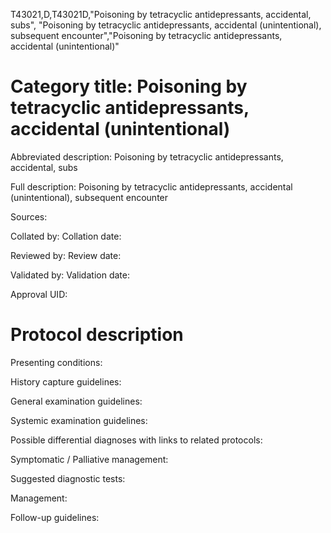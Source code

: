 T43021,D,T43021D,"Poisoning by tetracyclic antidepressants, accidental, subs", "Poisoning by tetracyclic antidepressants, accidental (unintentional), subsequent encounter","Poisoning by tetracyclic antidepressants, accidental (unintentional)"
# Category title: Poisoning by tetracyclic antidepressants, accidental (unintentional)

Abbreviated description: Poisoning by tetracyclic antidepressants, accidental, subs

Full description: Poisoning by tetracyclic antidepressants, accidental (unintentional), subsequent encounter

Sources:

Collated by:
Collation date:

Reviewed by:
Review date:

Validated by:
Validation date:

Approval UID:

# Protocol description

Presenting conditions:

History capture guidelines:

General examination guidelines:

Systemic examination guidelines:

Possible differential diagnoses with links to related protocols:

Symptomatic / Palliative management:

Suggested diagnostic tests:

Management:

Follow-up guidelines:
